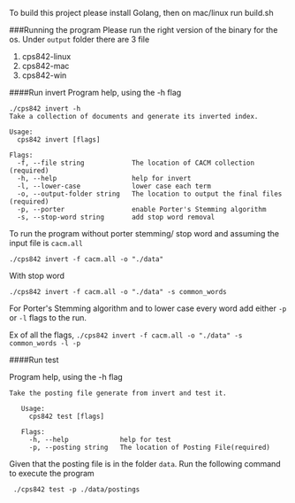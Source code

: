 To build this project please install Golang, then on mac/linux run build.sh


###Running the program
Please run the right version of the binary for the os.
Under `output` folder there are 3 file
1. cps842-linux
2. cps842-mac
3. cps842-win

####Run invert
Program help, using the -h flag

```
./cps842 invert -h
Take a collection of documents and generate its inverted index.

Usage:
  cps842 invert [flags]

Flags:
  -f, --file string            The location of CACM collection (required)
  -h, --help                   help for invert
  -l, --lower-case             lower case each term
  -o, --output-folder string   The location to output the final files (required)
  -p, --porter                 enable Porter's Stemming algorithm
  -s, --stop-word string       add stop word removal
```

To run the program without porter stemming/ stop word and assuming the input file is `cacm.all`

`./cps842 invert -f cacm.all -o "./data"`

With stop word

`./cps842 invert -f cacm.all -o "./data" -s common_words`

For Porter's Stemming algorithm and to lower case every word add either `-p` or `-l` flags to the run.

Ex of all the flags, `./cps842 invert -f cacm.all -o "./data" -s common_words -l -p`

####Run test

Program help, using the -h flag

```
Take the posting file generate from invert and test it.
   
   Usage:
     cps842 test [flags]
   
   Flags:
     -h, --help             help for test
     -p, --posting string   The location of Posting File(required)

```

Given that the posting file is in the folder `data`. Run the following command to execute the program

```
 ./cps842 test -p ./data/postings
```
